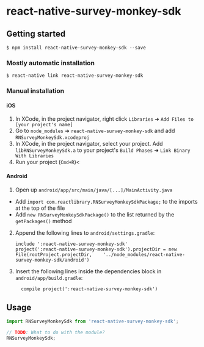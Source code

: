 
# react-native-survey-monkey-sdk

## Getting started

`$ npm install react-native-survey-monkey-sdk --save`

### Mostly automatic installation

`$ react-native link react-native-survey-monkey-sdk`

### Manual installation


#### iOS

1. In XCode, in the project navigator, right click `Libraries` ➜ `Add Files to [your project's name]`
2. Go to `node_modules` ➜ `react-native-survey-monkey-sdk` and add `RNSurveyMonkeySdk.xcodeproj`
3. In XCode, in the project navigator, select your project. Add `libRNSurveyMonkeySdk.a` to your project's `Build Phases` ➜ `Link Binary With Libraries`
4. Run your project (`Cmd+R`)<

#### Android

1. Open up `android/app/src/main/java/[...]/MainActivity.java`
  - Add `import com.reactlibrary.RNSurveyMonkeySdkPackage;` to the imports at the top of the file
  - Add `new RNSurveyMonkeySdkPackage()` to the list returned by the `getPackages()` method
2. Append the following lines to `android/settings.gradle`:
  	```
  	include ':react-native-survey-monkey-sdk'
  	project(':react-native-survey-monkey-sdk').projectDir = new File(rootProject.projectDir, 	'../node_modules/react-native-survey-monkey-sdk/android')
  	```
3. Insert the following lines inside the dependencies block in `android/app/build.gradle`:
  	```
      compile project(':react-native-survey-monkey-sdk')
  	```

## Usage
```javascript
import RNSurveyMonkeySdk from 'react-native-survey-monkey-sdk';

// TODO: What to do with the module?
RNSurveyMonkeySdk;
```
  